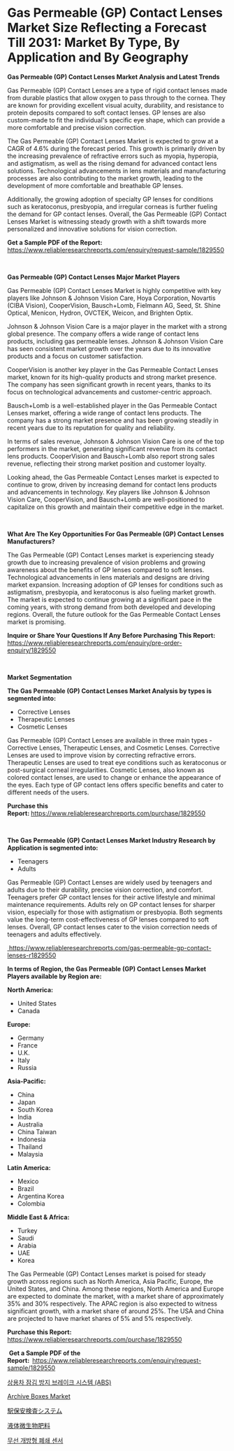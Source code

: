 <p><h1>Gas Permeable (GP) Contact Lenses Market Size Reflecting a Forecast Till 2031: Market By Type, By Application and By Geography</h1></p><p><strong>Gas Permeable (GP) Contact Lenses Market Analysis and Latest Trends</strong></p>
<p><p>Gas Permeable (GP) Contact Lenses are a type of rigid contact lenses made from durable plastics that allow oxygen to pass through to the cornea. They are known for providing excellent visual acuity, durability, and resistance to protein deposits compared to soft contact lenses. GP lenses are also custom-made to fit the individual's specific eye shape, which can provide a more comfortable and precise vision correction.</p><p>The Gas Permeable (GP) Contact Lenses Market is expected to grow at a CAGR of 4.6% during the forecast period. This growth is primarily driven by the increasing prevalence of refractive errors such as myopia, hyperopia, and astigmatism, as well as the rising demand for advanced contact lens solutions. Technological advancements in lens materials and manufacturing processes are also contributing to the market growth, leading to the development of more comfortable and breathable GP lenses.</p><p>Additionally, the growing adoption of specialty GP lenses for conditions such as keratoconus, presbyopia, and irregular corneas is further fueling the demand for GP contact lenses. Overall, the Gas Permeable (GP) Contact Lenses Market is witnessing steady growth with a shift towards more personalized and innovative solutions for vision correction.</p></p>
<p><strong>Get a Sample PDF of the Report:&nbsp;</strong> <a href="https://www.reliableresearchreports.com/enquiry/request-sample/1829550">https://www.reliableresearchreports.com/enquiry/request-sample/1829550</a></p>
<p>&nbsp;</p>
<p><strong>Gas Permeable (GP) Contact Lenses Major Market Players</strong></p>
<p><p>Gas Permeable (GP) Contact Lenses Market is highly competitive with key players like Johnson & Johnson Vision Care, Hoya Corporation, Novartis (CIBA Vision), CooperVision, Bausch+Lomb, Fielmann AG, Seed, St. Shine Optical, Menicon, Hydron, OVCTEK, Weicon, and Brighten Optix. </p><p>Johnson & Johnson Vision Care is a major player in the market with a strong global presence. The company offers a wide range of contact lens products, including gas permeable lenses. Johnson & Johnson Vision Care has seen consistent market growth over the years due to its innovative products and a focus on customer satisfaction.</p><p>CooperVision is another key player in the Gas Permeable Contact Lenses market, known for its high-quality products and strong market presence. The company has seen significant growth in recent years, thanks to its focus on technological advancements and customer-centric approach.</p><p>Bausch+Lomb is a well-established player in the Gas Permeable Contact Lenses market, offering a wide range of contact lens products. The company has a strong market presence and has been growing steadily in recent years due to its reputation for quality and reliability.</p><p>In terms of sales revenue, Johnson & Johnson Vision Care is one of the top performers in the market, generating significant revenue from its contact lens products. CooperVision and Bausch+Lomb also report strong sales revenue, reflecting their strong market position and customer loyalty. </p><p>Looking ahead, the Gas Permeable Contact Lenses market is expected to continue to grow, driven by increasing demand for contact lens products and advancements in technology. Key players like Johnson & Johnson Vision Care, CooperVision, and Bausch+Lomb are well-positioned to capitalize on this growth and maintain their competitive edge in the market.</p></p>
<p>&nbsp;</p>
<p><strong>What Are The Key Opportunities For Gas Permeable (GP) Contact Lenses Manufacturers?</strong></p>
<p><p>The Gas Permeable (GP) Contact Lenses market is experiencing steady growth due to increasing prevalence of vision problems and growing awareness about the benefits of GP lenses compared to soft lenses. Technological advancements in lens materials and designs are driving market expansion. Increasing adoption of GP lenses for conditions such as astigmatism, presbyopia, and keratoconus is also fueling market growth. The market is expected to continue growing at a significant pace in the coming years, with strong demand from both developed and developing regions. Overall, the future outlook for the Gas Permeable Contact Lenses market is promising.</p></p>
<p><strong>Inquire or Share Your Questions If Any Before Purchasing This Report:</strong> <a href="https://www.reliableresearchreports.com/enquiry/pre-order-enquiry/1829550">https://www.reliableresearchreports.com/enquiry/pre-order-enquiry/1829550</a></p>
<p>&nbsp;</p>
<p><strong>Market Segmentation</strong></p>
<p><strong>The Gas Permeable (GP) Contact Lenses Market Analysis by types is segmented into:</strong></p>
<p><ul><li>Corrective Lenses</li><li>Therapeutic Lenses</li><li>Cosmetic Lenses</li></ul></p>
<p><p>Gas Permeable (GP) Contact Lenses are available in three main types - Corrective Lenses, Therapeutic Lenses, and Cosmetic Lenses. Corrective Lenses are used to improve vision by correcting refractive errors. Therapeutic Lenses are used to treat eye conditions such as keratoconus or post-surgical corneal irregularities. Cosmetic Lenses, also known as colored contact lenses, are used to change or enhance the appearance of the eyes. Each type of GP contact lens offers specific benefits and cater to different needs of the users.</p></p>
<p><strong>Purchase this Report:&nbsp;</strong><a href="https://www.reliableresearchreports.com/purchase/1829550">https://www.reliableresearchreports.com/purchase/1829550</a></p>
<p>&nbsp;</p>
<p><strong>The Gas Permeable (GP) Contact Lenses Market Industry Research by Application is segmented into:</strong></p>
<p><ul><li>Teenagers</li><li>Adults</li></ul></p>
<p><p>Gas Permeable (GP) Contact Lenses are widely used by teenagers and adults due to their durability, precise vision correction, and comfort. Teenagers prefer GP contact lenses for their active lifestyle and minimal maintenance requirements. Adults rely on GP contact lenses for sharper vision, especially for those with astigmatism or presbyopia. Both segments value the long-term cost-effectiveness of GP lenses compared to soft lenses. Overall, GP contact lenses cater to the vision correction needs of teenagers and adults effectively.</p></p>
<p><a href="https://www.reliableresearchreports.com/gas-permeable-gp-contact-lenses-r1829550">&nbsp;https://www.reliableresearchreports.com/gas-permeable-gp-contact-lenses-r1829550</a></p>
<p><strong>In terms of Region, the Gas Permeable (GP) Contact Lenses Market Players available by Region are:</strong></p>
<p>
    <p> <strong> North America: </strong>
        <ul>
            <li>United States</li>
            <li>Canada</li>
        </ul>
        </p> 
    <p> <strong> Europe: </strong>
        <ul>
            <li>Germany</li>
            <li>France</li>
            <li>U.K.</li>
            <li>Italy</li>
            <li>Russia</li>
        </ul>
        </p> 
    <p> <strong> Asia-Pacific: </strong>
        <ul>
            <li>China</li>
            <li>Japan</li>
            <li>South Korea</li>
            <li>India</li>
            <li>Australia</li>
            <li>China Taiwan</li>
            <li>Indonesia</li>
            <li>Thailand</li>
            <li>Malaysia</li>
        </ul>
        </p> 
    <p> <strong> Latin America: </strong>
        <ul>
            <li>Mexico</li>
            <li>Brazil</li>
            <li>Argentina Korea</li>
            <li>Colombia</li>
        </ul>
        </p> 
    <p> <strong> Middle East & Africa: </strong>
        <ul>
            <li>Turkey</li>
            <li>Saudi</li>
            <li>Arabia</li>
            <li>UAE</li>
            <li>Korea</li>
        </ul>
    </p>
    </p>
<p><p>The Gas Permeable (GP) Contact Lenses market is poised for steady growth across regions such as North America, Asia Pacific, Europe, the United States, and China. Among these regions, North America and Europe are expected to dominate the market, with a market share of approximately 35% and 30% respectively. The APAC region is also expected to witness significant growth, with a market share of around 25%. The USA and China are projected to have market shares of 5% and 5% respectively.</p></p>
<p><strong>Purchase this Report: </strong><a href="https://www.reliableresearchreports.com/purchase/1829550">https://www.reliableresearchreports.com/purchase/1829550</a></p>
<p>&nbsp;<strong>Get a Sample PDF of the Report:&nbsp;&nbsp;</strong><a href="https://www.reliableresearchreports.com/enquiry/request-sample/1829550">https://www.reliableresearchreports.com/enquiry/request-sample/1829550</a></p>
<p><strong></strong></p>
<p><p><a href="https://medium.com/@vivekgiri778/%EC%83%81%EC%9A%A9-%EC%B0%A8%EB%9F%89-%EC%95%88%EC%A0%84-%EB%B8%8C%EB%A0%88%EC%9D%B4%ED%81%AC-%EC%8B%9C%EC%8A%A4%ED%85%9C-abs-%EC%8B%9C%EC%9E%A5-%EC%98%88%EC%B8%A1-%EC%8B%9C%EC%9E%A5-%EB%8F%99%ED%96%A5-%EB%B0%8F-%EC%98%81%ED%96%A5-%EB%B6%84%EC%84%9D-2024-2031-6b4b2cfc8fd0">상용차 잠김 방지 브레이크 시스템 (ABS)</a></p><p><a href="https://github.com/dx0328/Market-Research-Report-List-3/blob/main/archive-boxes-market.md">Archive Boxes Market</a></p><p><a href="https://medium.com/@alexsania91/2024%E5%B9%B4%E3%81%8B%E3%82%892031%E5%B9%B4%E3%81%BE%E3%81%A7%E3%81%AEcagr%E3%81%8C-%E5%A2%97%E5%8A%A0%E3%81%97%E3%81%A6%E3%81%84%E3%82%8B%E9%A7%85%E3%81%AE%E3%82%BB%E3%82%AD%E3%83%A5%E3%83%AA%E3%83%86%E3%82%A3%E3%82%B9%E3%82%AF%E3%83%AA%E3%83%BC%E3%83%8B%E3%83%B3%E3%82%B0%E3%82%B7%E3%82%B9%E3%83%86%E3%83%A0%E5%B8%82%E5%A0%B4%E3%81%AE%E8%A6%8F%E6%A8%A1%E3%81%AB%E5%AF%BE%E3%81%99%E3%82%8B%E6%B4%9E%E5%AF%9F-2f74389fbf53">駅保安検査システム</a></p><p><a href="https://medium.com/@qarpaiop35/%E6%B6%B2%E4%BD%93%E5%BE%AE%E7%94%9F%E7%89%A9%E8%82%A5%E6%96%99%E5%B8%82%E5%A0%B4%E8%A6%8F%E6%A8%A1-%E5%B8%82%E5%A0%B4%E3%82%BB%E3%82%B0%E3%83%A1%E3%83%B3%E3%83%86%E3%83%BC%E3%82%B7%E3%83%A7%E3%83%B3-%E5%B8%82%E5%A0%B4%E5%8B%95%E5%90%91%E3%81%8A%E3%82%88%E3%81%B3%E6%88%90%E9%95%B7%E5%88%86%E6%9E%90%E4%BA%88%E6%B8%AC2031%E5%B9%B4%E3%81%BE%E3%81%A7-e22fa68f4a5a">液体微生物肥料</a></p><p><a href="https://github.com/emakpiahsopiah/Market-Research-Report-List-1/blob/main/7235601153458.md">무선 개방형 폐쇄 센서</a></p></p>
